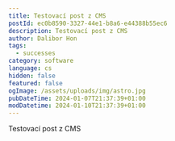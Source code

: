 ```yaml
---
title: Testovací post z CMS
postId: ec0b8590-3327-44e1-b8a6-e44388b55ec6
description: Testovací post z CMS
author: Dalibor Hon
tags:
  - successes
category: software
language: cs
hidden: false
featured: false
ogImage: /assets/uploads/img/astro.jpg
pubDateTime: 2024-01-07T21:37:39+01:00
modDatetime: 2024-01-10T21:37:39+01:00
---
```

Testovací post z CMS
